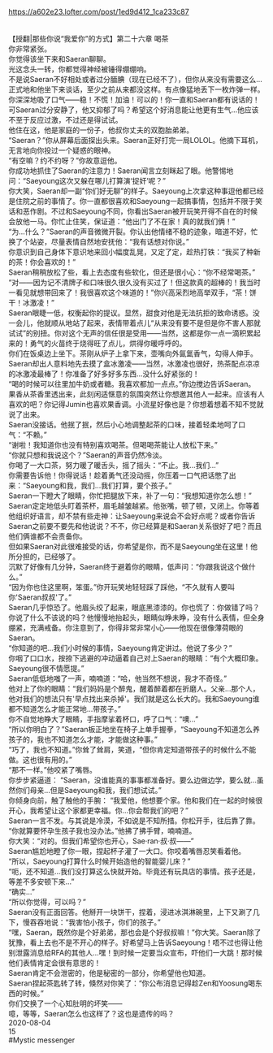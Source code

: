 https://a602e23.lofter.com/post/1ed9d412_1ca233c87<br/>
<br/>
<br/>
【授翻|那些你说“我爱你”的方式】第二十六章 喝茶<br/>
你非常紧张。<br/>
你觉得该坐下来和Saeran聊聊。<br/>
光这念头一转，你都觉得神经被锤得绷绷响。<br/>
不是说Saeran不好相处或者过分腼腆（现在已经不了），但你从来没有需要这么...正式地和他坐下来谈话，至少之前从来都没这样。有点像猛地丢下一枚炸弹一样。<br/>
你深深地吸了口气——稳！不慌！加油！可以的！你一直和Saeran都有说话的！可Saeran过分安静了，他又抑郁了吗？希望这个好消息能让他更有生气...他应该不至于反应过激，不过还是得试试。<br/>
他住在这，他是家庭的一份子，他叔你丈夫的双胞胎弟弟。<br/>
“Saeran？”你从屏幕后面探出头来。Saeran正好打完一局LOLOL。他摘下耳机，无言地向你投过一个疑惑的眼神。<br/>
“有空嘛？约不约呀？”你故意逗他。<br/>
你成功地抓住了Saeran的注意力！Saeran闻言立刻眯起了眼。他警惕地问：“Saeyoung这次又躲在哪儿打算演‘捉奸’呢？”<br/>
你大笑，Saeran却一副“你们好无聊”的样子。Saeyoung上次拿这种事逗他都已经是住院之前的事情了。你一直都很喜欢和Saeyoung一起搞事情，包括并不限于笑话和恶作剧。不过和Saeyoung不同，你看出Saeran被开玩笑开得不自在的时候会放他一马。你忙止住笑，保证道：“他出门了不在家！真的就我们俩！”<br/>
“为...什么？”Saeran的声音微微开裂。你认出他情绪不稳的迹象，暗道不好，忙换了个站姿，尽量表情自然地安抚他：“我有话想对你说。”<br/>
你意识到自己身体下意识地来回小幅度乱晃，又定了定，趁热打铁：“我买了种新的茶！你会喜欢的！”<br/>
Saeran稍稍放松了些，看上去态度有些软化，但还是很小心：“你不经常喝茶。”<br/>
“对——因为记不清牌子和口味很久很久没有买过了！但这款真的超棒的！我当时一看见就想带回来了！我很喜欢这个味道的！”你兴高采烈地高举双手，“茶！饼干！冰激凌！”<br/>
Saeran眼睫一低，权衡起你的提议。显然，甜食对他是无法抗拒的致命诱惑。没一会儿，他就顺从地站了起来，表情带着点儿“从来没有要不是但是你不害人那就试试”的别扭。你对这个无声的信任很是受用——当然，这都是你一点一滴积累起来的！勇气的火苗终于烧得旺了点儿，烘得你暖呼呼的。<br/>
你们在饭桌边上坐下。茶刚从炉子上拿下来，壶嘴向外氤氲香气，勾得人伸手。Saeran却出人意料地先去摸了盒冰激凌——当然，冰激凌也很好，热茶配点凉凉的冰激凌最棒了！你准备了好多好多东西...没什么好紧张的！<br/>
“喝的时候可以往里加牛奶或者糖。我喜欢都加一点点。”你边搅边告诉Saeran。<br/>
果香从茶香里透出来，此刻闲适惬意的氛围突然让你想邀其他人一起来。应该有人喜欢的吧？你记得Jumin也喜欢果香调。小流星好像也是？你想着想着不知不觉就说了出来。<br/>
Saeran没接话。他抿了抿，然后小心地调整起茶的口味，接着轻柔地呵了口气：“不赖。”<br/>
“谢啦！我知道你也没有特别喜欢喝茶。但喝喝茶能让人放松下来。”<br/>
“你就只想和我说这个？”Saeran的声音仍然冷淡。<br/>
你喝了一大口茶，努力暖了暖舌头，摇了摇头：“不止。我...我们...”<br/>
你需要告诉他！你得说话！趁着勇气还没动摇，你压着一口气把话憋了出来：“Saeyoung和我，我们...我们打算，要个孩子。”<br/>
Saeran一下瞪大了眼睛，你忙把腿放下来，补了一句：“我想知道你怎么想！”<br/>
Saeran定定地低头盯着茶杯，眉毛越皱越紧。他张嘴，顿了顿，又闭上。你等着他组织好语言，却不禁有些走神：让Saeyoung来说会不会好点呢？或者你告诉Saeran之前要不要先和他说说？不不，你已经算是和Saeran关系很好了吧？而且他们俩谁都不会责备你。<br/>
但如果Saeran对此很难接受的话，你希望是你，而不是Saeyoung坐在这里！他所分担的，已经够了。<br/>
沉默了好像有几分钟，Saeran终于避着你的眼睛，低声问：“你跟我说这个做什么。”<br/>
“因为你也住这里啊，笨蛋。”你开玩笑地轻轻踩了踩他，“不久就有人要叫你'Saeran叔叔'了。”<br/>
Saeran几乎惊恐了。他眉头绞了起来，眼底黑漆漆的。你也慌了：你做错了吗？你说了什么不该说的吗？他慢慢地抬起头，眼睛似睁未睁，没有什么表情，但全身绷紧，充满戒备。你注意到了，你得非常非常小心——他现在很像薄荷眼的Saeran。<br/>
“你知道的吧...我们小时候的事情，Saeyoung肯定讲过。他说了多少？”<br/>
你咽了口口水，按捺下逃避的冲动逼着自己对上Saeran的眼睛：“有个大概印象。Saeyoung很不情愿提。”<br/>
Saeran低低地嗤了一声，喃喃道：“哈，他当然不想说，我才不奇怪。”<br/>
他对上了你的眼睛：“我们妈妈是个醉鬼，醒着醉着都在折磨人。父亲...那个人，他对我们的想法只有'早点找出来杀掉'。我们就是这么长大的。我和Saeyoung谁都不知道怎么才能正常地...带孩子。”<br/>
你不自觉地睁大了眼睛，手指摩挲着杯口，呼了口气：“噢...”<br/>
“所以你明白了？”Saeran板正地坐在椅子上单手握拳，“Saeyoung不知道怎么养孩子的，我也不知道怎么才能，才能做这种事。”<br/>
“巧了，我也不知道。”你耸了耸肩，笑道，“但你肯定知道带孩子的时候什么不能做。这也很有用的。”<br/>
“那不一样。”他咬紧了嘴唇。<br/>
你步步紧逼道： “Saeran，没谁能真的事事都准备好。要么边做边学，要么就...虽然你们母亲...但是Saeyoung和我，我们想试试。”<br/>
你倾身向前，触了触他的手腕： “我爱他，他想要个家。他和我们在一起的时候很开心，我希望让这个家都更幸福。你...你会帮我们的吧？”<br/>
Saeran一言不发。与其说是冷漠，不如说是不知所措。你松开手，往后靠了靠。<br/>
“你就算要怀孕生孩子我也没办法。”他拂了拂手臂，喃喃道。<br/>
你大笑：“对的。但我们希望你也开心，Sae·ran·叔·叔——”<br/>
Saeran尴尬地瞪了你一眼，捏起杯子灌了一大口。你咬着嘴唇忍笑看着他。<br/>
“所以，Saeyoung打算什么时候开始造他的智能婴儿床？”<br/>
“呃，还不知道...我们没打算这么快就开始。毕竟还有玩具店的事情。孩子还是，等差不多安顿下来...”<br/>
“确实...”<br/>
“所以你觉得，可以吗？”<br/>
Saeran没有正面回答。他掰开一块饼干，捏着，浸进冰淇淋碗里，上下又涮了几下，慢吞吞地说：“我害怕小孩子，你们的孩子。”<br/>
“嘿，Saeran，既然你是个好弟弟，那也会是个好叔叔嘛！”你大笑。Saeran除了犹豫，看上去也不是不开心的样子。好希望马上告诉Saeyoung！唔不过也得让他别泄露消息给RFA的其他人...嘿！到时候一定要当众宣布，吓他们一大跳！那时候他们表情肯定会很有意思的！<br/>
Saeran肯定不会泄密的，他是秘密的一部分，你希望他也知道。<br/>
Saeran捏起茶匙转了转，倏然对你笑了：“你公布消息记得趁Zen和Yoosung喝东西的时候。”<br/>
你们交换了一个心知肚明的坏笑——<br/>
噫，等等，Saeran怎么也这样了？这也是遗传的吗？<br/>
2020-08-04<br/>
15<br/>
#Mystic messenger<br/>
